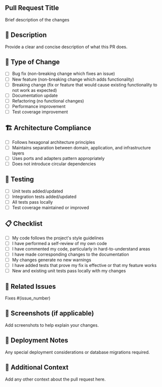 ## Pull Request Title
Brief description of the changes

## 🎯 Description
Provide a clear and concise description of what this PR does.

## 🔄 Type of Change
- [ ] Bug fix (non-breaking change which fixes an issue)
- [ ] New feature (non-breaking change which adds functionality)
- [ ] Breaking change (fix or feature that would cause existing functionality to not work as expected)
- [ ] Documentation update
- [ ] Refactoring (no functional changes)
- [ ] Performance improvement
- [ ] Test coverage improvement

## 🏗️ Architecture Compliance
- [ ] Follows hexagonal architecture principles
- [ ] Maintains separation between domain, application, and infrastructure layers
- [ ] Uses ports and adapters pattern appropriately
- [ ] Does not introduce circular dependencies

## 🧪 Testing
- [ ] Unit tests added/updated
- [ ] Integration tests added/updated
- [ ] All tests pass locally
- [ ] Test coverage maintained or improved

## 📋 Checklist
- [ ] My code follows the project's style guidelines
- [ ] I have performed a self-review of my own code
- [ ] I have commented my code, particularly in hard-to-understand areas
- [ ] I have made corresponding changes to the documentation
- [ ] My changes generate no new warnings
- [ ] I have added tests that prove my fix is effective or that my feature works
- [ ] New and existing unit tests pass locally with my changes

## 🔗 Related Issues
Fixes #(issue_number)

## 📱 Screenshots (if applicable)
Add screenshots to help explain your changes.

## 🚀 Deployment Notes
Any special deployment considerations or database migrations required.

## 📄 Additional Context
Add any other context about the pull request here.